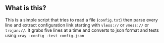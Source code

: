 
## What is this?
This is a simple script that tries to read a file (`config.txt`) then parse every line and extract configuration link starting with `vless://` or `vmess://` or `trojan://`.
It grabs five lines at a time and converts to json format and tests using `xray -config -test config.json`
